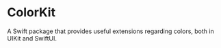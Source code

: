 # ColorKit

A Swift package that provides useful extensions regarding colors, both in UIKit and SwiftUI.
